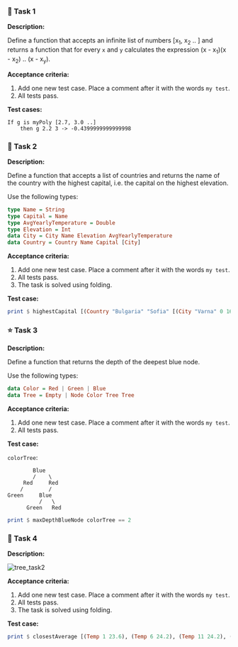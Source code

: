 ### 🌟 Task 1

**Description:**

Define a function that accepts an infinite list of numbers [x<sub>1</sub>, x<sub>2</sub> .. ] and returns a function that for every `x` and `y` calculates the expression (x - x<sub>1</sub>)(x - x<sub>2</sub>) .. (x - x<sub>y</sub>).

**Acceptance criteria:**

1. Add one new test case. Place a comment after it with the words `my test`.
2. All tests pass.

**Test cases:**

```text
If g is myPoly [2.7, 3.0 ..]
    then g 2.2 3 -> -0.4399999999999998
```

### 🌟 Task 2

**Description:**

Define a function that accepts a list of countries and returns the name of the country with the highest capital, i.e. the capital on the highest elevation.

Use the following types:

```haskell
type Name = String
type Capital = Name
type AvgYearlyTemperature = Double
type Elevation = Int
data City = City Name Elevation AvgYearlyTemperature
data Country = Country Name Capital [City]
```

**Acceptance criteria:**

1. Add one new test case. Place a comment after it with the words `my test`.
2. All tests pass.
3. The task is solved using folding.

**Test case:**

```haskell
print $ highestCapital [(Country "Bulgaria" "Sofia" [(City "Varna" 0 16), (City "Plovdiv" 120 14), (City "Sofia" 420 13)]), (Country "Germany" "Berlin" [(City "Munchen" 200 15), (City "Berlin" 150 12), (City "Ulm" 210 15)]), (Country "France" "Paris" [(City "Paris" 180 15), (City "Nice" 0 14), (City "Lyon" 500 13)])] == "Bulgaria"
```

### ⭐ Task 3

**Description:**

Define a function that returns the depth of the deepest blue node.

Use the following types:

```haskell
data Color = Red | Green | Blue
data Tree = Empty | Node Color Tree Tree
```

**Acceptance criteria:**

1. Add one new test case. Place a comment after it with the words `my test`.
2. All tests pass.

**Test case:**

`colorTree`:

```text
        Blue
        /    \
     Red     Red
    /        /  
Green     Blue  
          /   \
      Green   Red
```

```haskell
print $ maxDepthBlueNode colorTree == 2
```

### 🌟 Task 4

**Description:**

![tree_task2](assets/fh_task2.png?raw=true)

**Acceptance criteria:**

1. Add one new test case. Place a comment after it with the words `my test`.
2. All tests pass.
3. The task is solved using folding.

**Test case:**

```haskell
print $ closestAverage [(Temp 1 23.6), (Temp 6 24.2), (Temp 11 24.2), (Temp 16 21.2), (Temp 21 23.8), (Temp 26 26.5), (Temp 31 24.5)]
```